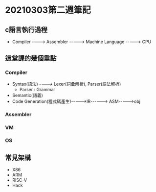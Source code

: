 # 20210303第二週筆記
## c語言執行過程
* Compiler ----> Assembler -----> Machine Language -----> CPU
## 這堂課的幾個重點
### Compiler
* Syntax(語法) ----> Lexer(詞彙解析), Parser(語法解析)
  * Parser : Grammar 
* Semantic(語義)
* Code Generation(程式碼產生)----->IR------> ASM----->obj
### Assembler
### VM
### OS
## 常見架構
* X86
* ARM
* RISC-V
* Hack

